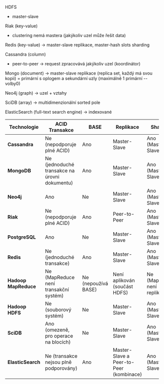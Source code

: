 HDFS
- master-slave 

Riak (key-value)
- clustering nemá mastera (jakýkoliv uzel může řešit data)

Redis (key-value)
-> master-slave replikace, master-hash slots sharding 

Cassandra (column)
- peer-to-peer 
-> request zpracovává jakýkoliv uzel (koordinátor)

Mongo (document)
-> master-slave replikace (replica set, každý má svou kopii)
= primární s oplogem a sekundární uzly (maximálně 1 primární -- volby0)

Neo4j (graph)
-> uzel + vztahy

SciDB (array)
-> multidimenzionální sorted pole 

ElasticSearch (full-text search engine)
-> indexované 


| Technologie                       | **ACID Transakce** | **BASE**      | **Replikace**                          | **Sharding**        |
|------------------------------------|--------------------|---------------|----------------------------------------|---------------------|
| **Cassandra**                      | Ne (nepodporuje plné ACID) | Ano           | Master-Slave                          | Ano (Master-Slave)  |
| **MongoDB**                        | Ne (jednoduché transakce na úrovni dokumentu) | Ano           | Master-Slave                          | Ano (Master-Slave)  |
| **Neo4j**                          | Ano                | Ne            | Master-Slave                          | Ano (Master-Slave)  |
| **Riak**                           | Ne (nepodporuje plné ACID) | Ano           | Peer-to-Peer                          | Ano (Master-Slave)  |
| **PostgreSQL**                     | Ano                | Ne            | Master-Slave                          | Ano (Master-Slave)  |
| **Redis**                          | Ne (jednoduché transakce)  | Ano           | Master-Slave                          | Ano (Master-Slave)  |
| **Hadoop MapReduce**               | Ne (MapReduce není transakční systém) | Ne (nepoužívá BASE) | Není aplikován (součást HDFS)         | Ne (MapReduce není replikace) |
| **Hadoop HDFS**                    | Ne (souborový systém) | Ne            | Master-Slave                          | Ano (Master-Slave)  |
| **SciDB**                          | Ano (omezeně, pro operace na blocích) | Ne | Master-Slave                          | Ano (Master-Slave)  |
| **ElasticSearch**                  | Ne (transakce nejsou plně podporovány) | Ano           | Master-Slave a Peer-to-Peer (kombinace) | Ano (Master-Slave)  |
